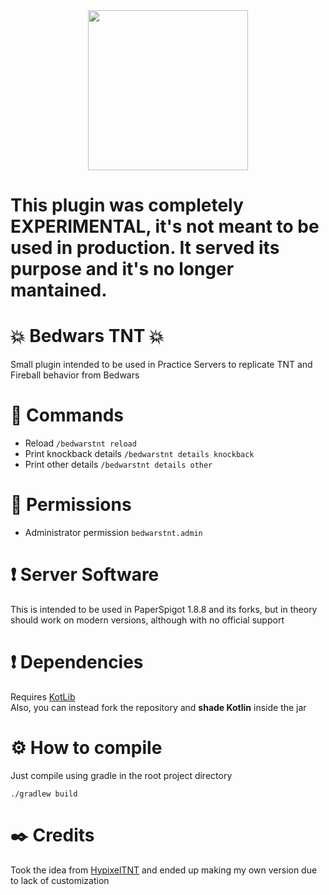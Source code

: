 <div align="center">
<img src="assets/bedwars_tnt.svg" height="256">
</div>

# This plugin was completely EXPERIMENTAL, it's not meant to be used in production. It served its purpose and it's no longer mantained.

# 💥 Bedwars TNT 💥
Small plugin intended to be used in Practice Servers to replicate TNT and Fireball behavior from Bedwars

# 🔧 Commands
* Reload `/bedwarstnt reload`
* Print knockback details `/bedwarstnt details knockback`
* Print other details `/bedwarstnt details other`

# 🔑 Permissions
* Administrator permission `bedwarstnt.admin`

# ❗ Server Software
This is intended to be used in PaperSpigot 1.8.8 and its forks, but in theory should work on modern versions, although with no official support

# ❗ Dependencies
Requires [KotLib](https://github.com/SerlithNetwork/KotLib) \
Also, you can instead fork the repository and **shade Kotlin** inside the jar

# ⚙️ How to compile
Just compile using gradle in the root project directory
```shell
./gradlew build
```

# ✒️ Credits
Took the idea from [HypixelTNT](https://dev.bukkit.org/projects/hypixeltnt) and ended up making my own version due to lack of customization
